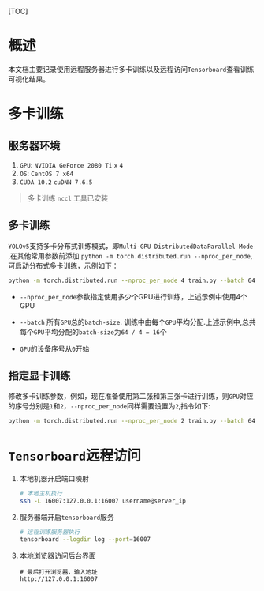 [TOC]

# 概述

本文档主要记录使用远程服务器进行多卡训练以及远程访问`Tensorboard`查看训练可视化结果。

# 多卡训练

## 服务器环境

1. `GPU`: `NVIDIA GeForce 2080 Ti` `x` `4`
2. `OS`: `CentOS 7 x64`
3. `CUDA 10.2` `cuDNN 7.6.5`

> 多卡训练 `nccl` 工具已安装

## 多卡训练

`YOLOv5`支持多卡分布式训练模式，即`Multi-GPU DistributedDataParallel Mode` ,在其他常用参数前添加 `python -m torch.distributed.run --nproc_per_node`, 可启动分布式多卡训练，示例如下：

```bash
python -m torch.distributed.run --nproc_per_node 4 train.py --batch 64 --data coco.yaml --weights yolov5s.pt --device 0,1,2,3
```

- `--nproc_per_node`参数指定使用多少个GPU进行训练，上述示例中使用4个GPU

- `--batch` 所有`GPU`总的`batch-size`. 训练中由每个`GPU`平均分配.上述示例中,总共每个`GPU`平均分配的`batch-size`为`64 / 4 = 16`个
- `GPU`的设备序号从`0`开始

## 指定显卡训练

修改多卡训练参数，例如，现在准备使用第二张和第三张卡进行训练，则`GPU`对应的序号分别是`1`和`2`，`--nproc_per_node`同样需要设置为`2`,指令如下:

```bash
python -m torch.distributed.run --nproc_per_node 2 train.py --batch 64 --data coco.yaml --weights yolov5s.pt --device 1,2
```

# `Tensorboard`远程访问

1. 本地机器开启端口映射

   ```bash
   # 本地主机执行
   ssh -L 16007:127.0.0.1:16007 username@server_ip
   ```

2. 服务器端开启`tensorboard`服务

   ```bash
   # 远程训练服务器执行
   tensorboard --logdir log --port=16007
   ```

3. 本地浏览器访问后台界面

   ```
   # 最后打开浏览器，输入地址
   http://127.0.0.1:16007
   ```

   
